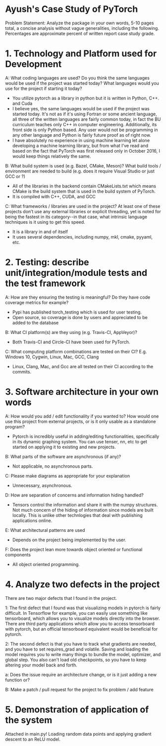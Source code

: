# Ayush's Case Study of PyTorch

Problem Statement: Analyze the package in your own words, 5-10 pages total, a concise analysis without vague generalities, including the following. Percentages are approximate percent of written report case study grade.

# 1. Technology and Platform used for Development

A: What coding languages are used? Do you think the same languages would be used if the project was started today? What languages would you use for the project if starting it today?

- You utilize pytorch as a library in python but it is written in Python, C++. and Cuda
- I believe yes, the same languages would be used if the project was started today. It's not as if it's using Fortran or some ancient language, all three of the written languages are fairly common today, in fact the BU curriculum teaches only C++ in computer engineering. Additionally, its front side is only Python based. Any user would not be programming in any other language and Python is fairly future proof as of right now.
- I have absolutely no experience in using machine learning let alone developing a machine learning library, but from what I've read and based on the fact that PyTorch was first released only in October 2016, I would keep things relatively the same.


B: What build system is used (e.g. Bazel, CMake, Meson)? What build tools / environment are needed to build (e.g. does it require Visual Studio or just GCC or ?)

- All of the libraries in the backend contain CMakeLists.txt which means CMake is the build system that is used in the build system of PyTorch.
- It is compiled with C++, CUDA, and GCC

C: What frameworks / libraries are used in the project? At least one of these projects don’t use any external libraries or explicit threading, yet is noted for being the fastest in its category--in that case, what intrinsic language techniques is it using to get this speed.
- It is a library in and of itself
- It uses several dependencies, including numpy, mkl, cmake, pyyaml, etc.


# 2. Testing: describe unit/integration/module tests and the test framework

A: How are they ensuring the testing is meaningful? Do they have code coverage metrics for example?

- Pypi has published torch_testing which is used for user testing.
- Open source, so coverage is done by users and appreciated to be added to the database

B: What CI platform(s) are they using (e.g. Travis-CI, AppVeyor)?
- Both Travis-CI and Circle-CI have been used for PyTorch.

C: What computing platform combinations are tested on their CI? E.g. Windows 10, Cygwin, Linux, Mac, GCC, Clang

- Linux, Clang, Mac, and Gcc are all tested on their CI according to the commits.

# 3. Software architecture in your own words

A: How would you add / edit functionality if you wanted to? How would one use this project from external projects, or is it only usable as a standalone program?

- Pytorch is incredibly useful in adding/editing functionalities, specifically in its dynamic graphing system. You can use tenser, nn, etc to get started on applying it to existing and new projects.

B: What parts of the software are asynchronous (if any)?
- Not applicable, no asynchronous parts.

C: Please make diagrams as appropriate for your explanation
- Unnecessary, asynchronous.

D: How are separation of concerns and information hiding handled?
- Tensors control the information and share it with the numpy structures. Not much concern of the hiding of information since models are built locally. This is unlike other technlogies that deal with publishing applications online.

E: What architectural patterns are used
- Depends on the project being implemented by the user.


F: Does the project lean more towards object oriented or functional components
- All object oriented programming.

# 4. Analyze two defects in the project


There are two major defects that I found in the project.

1: The first defect that I found was that visualizing models in pytorch is fairly difficult. In Tensorflow for example, you can easily use something like tensorboard, which allows you to visualize models directly into the browser. There are third party applications which allow you to access tensorboard with pytorch, but an official tensorboard equivalent would be beneficial for pytorch.

2: The second defect is that you have to track what gradients are needed, and you have to set requires_grad and volatile. Saving and loading the model requires you to write many things to bundle the model, optimizer, and global step. You also can't load old checkpoints, so you have to keep altering your model back and forth.


a: Does the issue require an architecture change, or is it just adding a new function or?

B: Make a patch / pull request for the project to fix problem / add feature

# 5. Demonstration of application of the system

Attached in main.py! Loading random data points and applying gradient descent to an ReLU model. 
